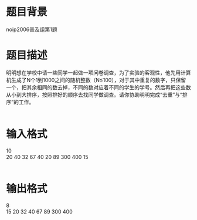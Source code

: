 # 

 
 # 题目背景 
<p>noip2006普及组第1题</p> 

 
 # 题目描述 
<p>明明想在学校中请一些同学一起做一项问卷调查，为了实验的客观性，他先用计算机生成了N个1到1000之间的随机整数（N&le;100），对于其中重复的数字，只保留一个，把其余相同的数去掉，不同的数对应着不同的学生的学号。然后再把这些数从小到大排序，按照排好的顺序去找同学做调查。请你协助明明完成&ldquo;去重&rdquo;与&ldquo;排序&rdquo;的工作。<br />
&nbsp;</p> 

 
 # 输入格式 
<p>10<br />
20&nbsp;40&nbsp;32&nbsp;67&nbsp;40&nbsp;20&nbsp;89&nbsp;300&nbsp;400&nbsp;15<br />
&nbsp;</p> 

 
 # 输出格式 
<p>8<br />
15&nbsp;20&nbsp;32&nbsp;40&nbsp;67&nbsp;89&nbsp;300&nbsp;400<br />
&nbsp;</p> 
